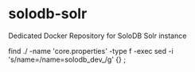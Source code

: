 # solodb-solr


Dedicated Docker Repository for SoloDB Solr instance

find ./ -name 'core.properties' -type f -exec sed -i 's/name=/name=solodb_dev_/g' {} \;